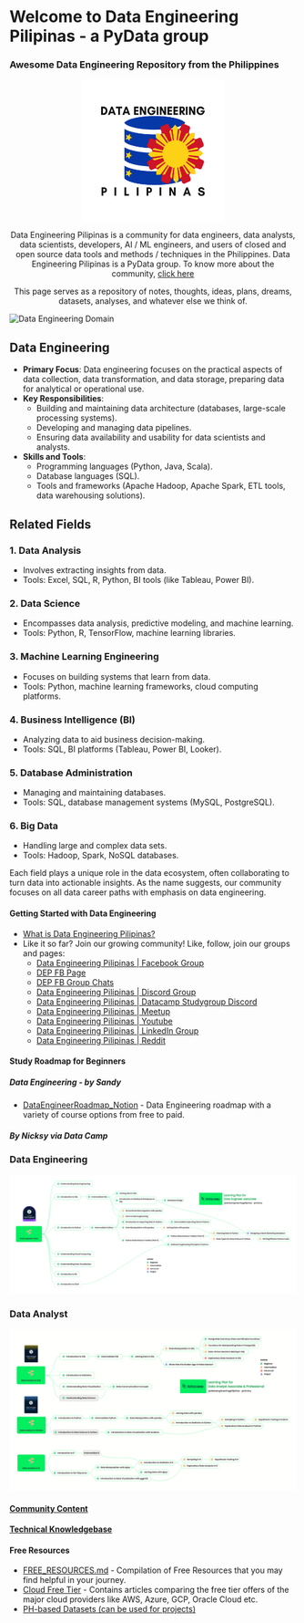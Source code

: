 # Welcome to Data Engineering Pilipinas - a PyData group
### Awesome Data Engineering Repository from the Philippines

<p align="center">
<img align="center" width="250" height="250" src="assets/DATA%20ENGINEERING%20-1.png">
</p>

<p align="center">
Data Engineering Pilipinas is a community for data engineers, data analysts, data scientists, developers, AI / ML engineers, and users of closed and open source data tools and methods / techniques in the Philippines. Data Engineering Pilipinas is a PyData group. To know more about the community, <a href="https://youtu.be/XsvrumL0ILc" target="_blank">click here</a> </p>

<p align="center">
This page serves as a repository of notes, thoughts, ideas, plans, dreams, datasets, analyses, and whatever else we think of.
</p>


![Data Engineering Domain](https://media.licdn.com/dms/image/D5612AQG7bJ051eTZQw/article-cover_image-shrink_720_1280/0/1692040311087?e=2147483647&v=beta&t=MIy8h1O6lwGLdLb8tEZKSuanIDRnji5jteLTQwkqCyU)

## Data Engineering
- **Primary Focus**: Data engineering focuses on the practical aspects of data collection, data transformation, and data storage, preparing data for analytical or operational use.
- **Key Responsibilities**: 
  - Building and maintaining data architecture (databases, large-scale processing systems).
  - Developing and managing data pipelines.
  - Ensuring data availability and usability for data scientists and analysts.
- **Skills and Tools**: 
  - Programming languages (Python, Java, Scala).
  - Database languages (SQL).
  - Tools and frameworks (Apache Hadoop, Apache Spark, ETL tools, data warehousing solutions).

## Related Fields

### 1. Data Analysis
- Involves extracting insights from data.
- Tools: Excel, SQL, R, Python, BI tools (like Tableau, Power BI).

### 2. Data Science
- Encompasses data analysis, predictive modeling, and machine learning.
- Tools: Python, R, TensorFlow, machine learning libraries.

### 3. Machine Learning Engineering
- Focuses on building systems that learn from data.
- Tools: Python, machine learning frameworks, cloud computing platforms.

### 4. Business Intelligence (BI)
- Analyzing data to aid business decision-making.
- Tools: SQL, BI platforms (Tableau, Power BI, Looker).

### 5. Database Administration
- Managing and maintaining databases.
- Tools: SQL, database management systems (MySQL, PostgreSQL).

### 6. Big Data
- Handling large and complex data sets.
- Tools: Hadoop, Spark, NoSQL databases.

Each field plays a unique role in the data ecosystem, often collaborating to turn data into actionable insights. As the name suggests, our community focuses on all data career paths with emphasis on data engineering.

#### Getting Started with Data Engineering
- <a href="https://youtu.be/XsvrumL0ILc">What is Data Engineering Pilipinas?</a>
- Like it so far? Join our growing community! Like, follow, join our groups and pages:
  - [Data Engineering Pilipinas | Facebook Group](https://facebook.com/groups/dataengineeringpilipinas/)
  - [DEP FB Page](https://www.facebook.com/DataEngineeringPilipinas/)
  - [DEP FB Group Chats](https://m.me/cm/AbbnRPVsIMd34APj)
  - [Data Engineering Pilipinas | Discord Group ](https://discord.com/invite/buDgydz7J9)
  - [Data Engineering Pilipinas | Datacamp Studygroup Discord](https://discord.gg/eKEZuXeyxt)
  - [Data Engineering Pilipinas | Meetup ](https://www.meetup.com/data-engineering-pilipinas/)
  - [Data Engineering Pilipinas | Youtube ](https://www.youtube.com/@DataEngineeringPilipinas)
  - [Data Engineering Pilipinas | LinkedIn Group ](https://www.linkedin.com/company/97217550/)
  - [Data Engineering Pilipinas | Reddit ](https://www.reddit.com/r/DataEngineeringPH/)

#### Study Roadmap for Beginners

##### Data Engineering - by Sandy
- [DataEngineerRoadmap_Notion](https://shadow-blue-572.notion.site/b880b4ef0b1445aabec127442b97c79f?v=0a45fb3e2b5946d59708797eeea16671) - Data Engineering roadmap with a variety of course options from free to paid.

##### By Nicksy via Data Camp

### Data Engineering
![Data Engineering](assets/DataCamp%20-%20Data%20Engineer%20Track.png)

### Data Analyst
![Data Analyst](assets/DataCamp%20-%20Data%20Analyst%20Associate%20%26%20Professional%20Track.png)

#### [Community Content](community-content.md)
#### [Technical Knowledgebase](technical-knowledgebase.md)

#### Free Resources
- [FREE_RESOURCES.md](resources/FREE_RESOURCES.md) - Compilation of Free Resources that you may find helpful in your journey.
- [Cloud Free Tier](resources/Cloud-Free-Tier-Comparison) - Contains articles comparing the free tier offers of the major cloud providers like AWS, Azure, GCP, Oracle Cloud etc.
- [PH-based Datasets (can be used for projects)](/datasets/PH_data_sources.md)
